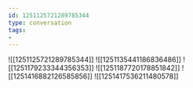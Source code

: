 ```yaml
---
id: 1251125721289785344
type: conversation
tags:
- 
---
```

![[1251125721289785344]]
![[1251135441186836486]]
![[1251179233344356353]]
![[1251187720178851842]]
![[1251416882126585856]]
![[1251417536211480578]]

